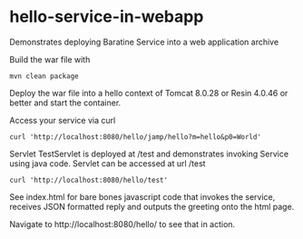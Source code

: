 # hello-service-in-webapp
Demonstrates deploying Baratine Service into a web application archive

Build the war file with

    mvn clean package
   
Deploy the war file into a hello context of Tomcat 8.0.28 or Resin 4.0.46 or better 
and start the container.

Access your service via curl

    curl 'http://localhost:8080/hello/jamp/hello?m=hello&p0=World'
    
Servlet TestServlet is deployed at /test and demonstrates invoking Service
using java code. Servlet can be accessed at url /test
    
    curl 'http://localhost:8080/hello/test'


See index.html for bare bones javascript code that invokes the service,
receives JSON formatted reply and outputs the greeting onto the html page. 

Navigate to http://localhost:8080/hello/ to see that in action.
 